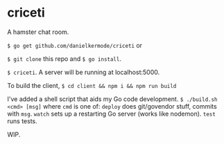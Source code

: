 # criceti

A hamster chat room.

```$ go get github.com/danielkermode/criceti``` or

```$ git clone``` this repo and ```$ go install```.

```$ criceti```. A server will be running at localhost:5000.

To build the client, ```$ cd client && npm i && npm run build```

I've added a shell script that aids my Go code development.
```$ ./build.sh <cmd> [msg]``` where ```cmd``` is one of:
```deploy``` does git/govendor stuff, commits with ```msg```.
```watch``` sets up a restarting Go server (works like nodemon).
```test``` runs tests.

WIP.